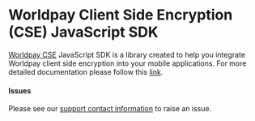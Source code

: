 # Worldpay Client Side Encryption (CSE) JavaScript SDK


[Worldpay CSE](http://support.worldpay.com/support/kb/gg/client-side-encryption/Content/A%20-%20Home/Home.htm) JavaScript SDK is a library created to help you integrate Worldpay client side encryption into your mobile applications. For more detailed documentation please follow this [link](http://support.worldpay.com/support/kb/gg/client-side-encryption/Content/D%20-%20Integration/Client%20Side%20Integration.htm).

#### Issues
Please see our [support contact information]( https://developer.worldpay.com/jsonapi/faq/articles/how-can-i-contact-you-for-support) to raise an issue.
